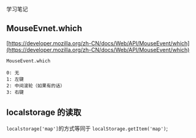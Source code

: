 学习笔记

## MouseEvnet.which 
[https://developer.mozilla.org/zh-CN/docs/Web/API/MouseEvent/which](https://developer.mozilla.org/zh-CN/docs/Web/API/MouseEvent/which)
```
MouseEvent.which

0: 无
1: 左键
2: 中间滚轮（如果有的话）
3: 右键
```

## localstorage 的读取

`localstorage['map']`的方式等同于 `localStorage.getItem('map')`;